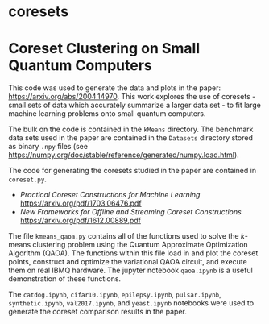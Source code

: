 # coresets

# Coreset Clustering on Small Quantum Computers
This code was used to generate the data and plots in the paper: https://arxiv.org/abs/2004.14970. This work explores the use of coresets - small sets of data which accurately summarize a larger data set - to fit large machine learning problems onto small quantum computers.

The bulk on the code is contained in the `kMeans` directory. The benchmark data sets used in the paper are contained in the `Datasets` directory stored as binary `.npy` files (see https://numpy.org/doc/stable/reference/generated/numpy.load.html).

The code for generating the coresets studied in the paper are contained in `coreset.py`.
- *Practical Coreset Constructions for Machine Learning* https://arxiv.org/pdf/1703.06476.pdf
- *New Frameworks for Offline and Streaming Coreset Constructions* https://arxiv.org/pdf/1612.00889.pdf

The file `kmeans_qaoa.py` contains all of the functions used to solve the *k*-means clustering problem using the Quantum Approximate Optimization Algorithm (QAOA). The functions within this file load in and plot the coreset points, construct and optimize the variational QAOA circuit, and execute them on real IBMQ hardware. The jupyter notebook `qaoa.ipynb` is a useful demonstration of these functions.

The `catdog.ipynb`, `cifar10.ipynb`, `epilepsy.ipynb`, `pulsar.ipynb`, `synthetic.ipynb`, `val2017.ipynb`, and `yeast.ipynb` notebooks were used to generate the coreset comparison results in the paper.
